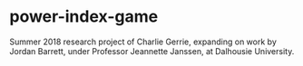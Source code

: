 # power-index-game

Summer 2018 research project of Charlie Gerrie, expanding on work by Jordan Barrett, under Professor Jeannette Janssen, at Dalhousie University.
